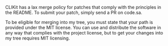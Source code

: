 CLIKit has a lax merge policy for patches that comply with the principles in the README.  To submit your patch, simply send a PR on code.sa.

To be eligible for merging into my tree, you must state that your path is provided under the MIT license.  You can use and distribute the software in any way that complies with the project license, but to get your changes into my tree requires MIT licensing.